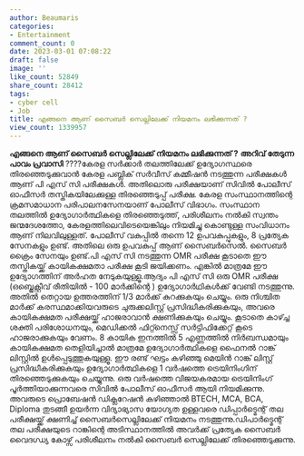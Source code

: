 ```yaml
---
author: Beaumaris
categories:
- Entertainment
comment_count: 0
date: 2023-03-01 07:08:22
draft: false
image: ''
like_count: 52849
share_count: 28412
tags:
- cyber cell
- Job
title: എങ്ങനെ ആണ് സൈബർ സെല്ലിലേക്ക് നിയമനം ലഭിക്കുന്നത് ?
view_count: 1339957
---
```


**എങ്ങനെ ആണ് സൈബർ സെല്ലിലേക്ക് നിയമനം ലഭിക്കുന്നത് ?** **അറിവ് തേടുന്ന പാവം പ്രവാസി** ????കേരള സർക്കാർ തലത്തിലേക്ക് ഉദ്യോഗസ്ഥരെ തിരഞ്ഞെടുക്കുവാൻ കേരള പബ്ലിക് സർവീസ് കമ്മീഷൻ നടത്തുന്ന പരീക്ഷകൾ ആണ് പി എസ് സി പരീക്ഷകൾ. അതിലൊരു പരീക്ഷയാണ് സിവിൽ പോലീസ് ഓഫീസർ തസ്തികയിലേക്കുള്ള തിരഞ്ഞെടുപ്പ് പരീക്ഷ. കേരള സംസ്ഥാനത്തിന്റെ ക്രമസമാധാന പരിപാലനസേനയാണ്‌ പോലീസ് വിഭാഗം. സംസ്ഥാന തലത്തിൽ ഉദ്യോഗാർത്ഥികളെ തിരഞ്ഞെടുത്ത്‌, പരിശീലനം നൽകി സ്വന്തം ജന്മദേശത്തോ, കേരളത്തിലെവിടെയെങ്കിലും നിയമിച്ചു കൊണ്ടുള്ള സംവിധാനം ആണ്‌ നിലവിലുള്ളത്‌. പോലീസ് വകുപ്പിൽ തന്നെ 12 ഉപവകുപ്പുകളും, 8 പ്രത്യേക സേനകളും ഉണ്ട്. അതിലെ ഒരു ഉപവകുപ്പ് ആണ് സൈബർസെൽ. സൈബർ ക്രൈം സേനയും ഉണ്ട്.പി എസ് സി നടത്തുന്ന OMR പരീക്ഷ കൂടാതെ ഈ തസ്തികയ്ക്ക് കായികക്ഷമതാ പരീക്ഷ കൂടി ജയിക്കണം. എങ്കിൽ മാത്രമേ ഈ ഉദ്യോഗത്തിന് അർഹത നേടുകയുള്ളൂ.ആദ്യം പി എസ് സി ഒരു OMR പരീക്ഷ (ഒബ്ജെക്റ്റീവ് രീതിയിൽ - 100 മാർക്കിന്റെ ) ഉദ്യോഗാർഥികൾക്ക് വേണ്ടി നടത്തുന്നു. അതിൽ തെറ്റായ ഉത്തരത്തിന് 1/3 മാർക്ക് കുറക്കുകയും ചെയ്യും. ഒരു നിശ്ചിത മാർക്ക് കരസ്ഥമാക്കിയവരുടെ ചുരുക്കലിസ്റ്റ്‌ പ്രസിദ്ധീകരിക്കുകയും, അവരെ കായികക്ഷമത പരീക്ഷയ്ക്ക് ഹാജരാവാൻ ക്ഷണിക്കുകയും ചെയ്യും. കൂടാതെ കാഴ്ച്ച ശക്തി പരിശോധനയും, മെഡിക്കൽ ഫിറ്റ്നെസ്സ് സർട്ടിഫിക്കേറ്റ് കൂടെ ഹാജരാക്കുകയും വേണം. 8 കായിക ഇനത്തിൽ 5 എണ്ണത്തിൽ നിർബന്ധമായും കായികക്ഷമത തെളിയിച്ചാൽ മാത്രമേ ഉദ്യോഗാർത്ഥികളെ ഫൈനൽ റാങ്ക് ലിസ്റ്റിൽ ഉൾപ്പെടുത്തുകയുള്ളൂ. ഈ രണ്ട്‌ ഘട്ടം കഴിഞ്ഞു മെയിൻ റാങ്ക് ലിസ്റ്റ് പ്രസിദ്ധീകരിക്കുകയും ഉദ്യോഗാർത്ഥികളെ 1 വർഷത്തെ ട്രെയിനിംഗിന് തിരഞ്ഞെടുക്കുകയും ചെയ്യുന്നു. ഒരു വർഷത്തെ വിജയകരമായ ട്രെയിനിംഗ് പൂർത്തിയാക്കുന്നവരെ സിവിൽ പോലീസ് ഓഫീസർ ആയി നിയമിക്കുന്നു. അവരുടെ പ്രൊബേഷൻ ഡിക്ലറേഷൻ കഴിഞ്ഞാൽ BTECH, MCA, BCA, Diploma തുടങ്ങീ ഉയർന്ന വിദ്യാഭ്യാസ യോഗ്യത ഉള്ളവരെ ഡിപ്പാർട്മെന്റ് തല പരീക്ഷയ്ക്ക് ക്ഷണിച്ച് സൈബർസെല്ലിലേക്ക് നിയമനം നടത്തുന്നു.ഡിപാർട്മെന്റ് തല പരീക്ഷയുടെ റാങ്കിന്റെ അടിസ്ഥാനത്തിൽ അവർക്ക് പ്രത്യേക സൈബർ വൈദഗ്ധ്യ കോഴ്സ് പരിശീലനം നൽകി സൈബർ സെല്ലിലേക്ക് തിരഞ്ഞെടുക്കുന്നു.